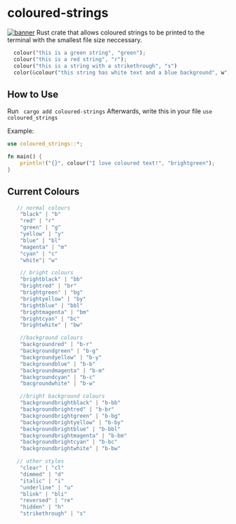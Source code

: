 # coloured-strings
[![banner](https://i.postimg.cc/vTTkDL5Y/Screenshot-2023-01-22-at-20-54-16.png)](https://postimg.cc/LgdNbPyw)
Rust crate that allows coloured strings to be printed to the terminal with the smallest file size neccessary.
```rust
  colour("this is a green string", "green");
  colour("this is a red string", "r");
  colour("this is a string with a strikethrough", "s")
  color(&colour("this string has white text and a blue background", w")[..], "b-bl"));
```
## How to Use
Run ``` cargo add coloured-strings```
Afterwards, write this in your file ```use coloured_strings```

Example:
```rust
use coloured_strings::*;

fn main() {
    println!("{}", colour("I love coloured text!", "brightgreen");
}
```


## Current Colours
 ```rust
    // normal colours
     "black" | "b"
     "red" | "r"
     "green" | "g"
     "yellow" | "y"
     "blue" | "bl"
     "magenta" | "m"
     "cyan" | "c"
     "white"| "w"

     // bright colours
     "brightblack" | "bb"
     "brightred" | "br"
     "brightgreen" | "bg"
     "brightyellow" | "by"
     "brightblue" | "bbl"
     "brightmagenta" | "bm"
     "brightcyan" | "bc"
     "brightwhite" | "bw"

     //background colours
     "backgroundred" | "b-r"
     "backgroundgreen" | "b-g"
     "backgroundyellow" | "b-y"
     "backgroundblue" | "b-b"
     "backgroundmagenta" | "b-m"
     "backgroundcyan" | "b-c"
     "bacgroundwhite" | "b-w"

     //bright background colours
     "backgroundbrightblack" | "b-bb"
     "backgroundbrightred" | "b-br"
     "backgroundbrightgreen" | "b-bg"
     "backgroundbrightyellow" | "b-by"
     "backgroundbrightblue" | "b-bbl"
     "backgroundbrightmagenta" | "b-bm"
     "backgroundbrightcyan" | "b-bc"
     "backgroundbrightwhite" | "b-bw"

    // other styles
     "clear" | "cl"
     "dimmed" | "d"
     "italic" | "i"  
     "underline" | "u"
     "blink" | "bli"  
     "reversed" | "re"
     "hidden" | "h"
     "strikethrough" | "s"
```

